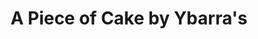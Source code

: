 ---
title: "A Piece of Cake by Ybarra's"
url: /harlingen/a-piece-of-cake-by-ybarras/
shop: Bäckerei
---
